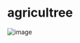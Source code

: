 # agricultree
![image](https://github.com/user-attachments/assets/e1b72236-ad07-4933-affa-d4c7f0fa2e72)
